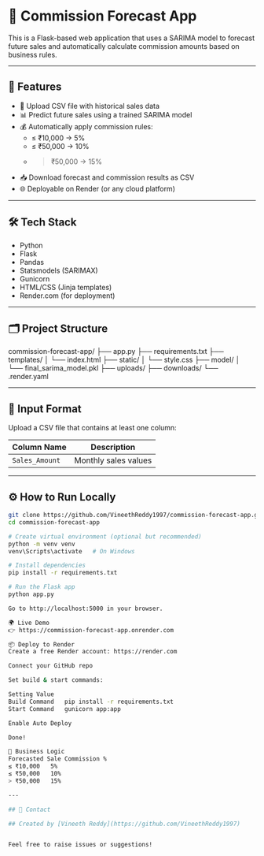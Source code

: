 # 🧾 Commission Forecast App

This is a Flask-based web application that uses a SARIMA model to forecast future sales and automatically calculate commission amounts based on business rules.

---

## 🚀 Features

- 📁 Upload CSV file with historical sales data
- 📊 Predict future sales using a trained SARIMA model
- 💰 Automatically apply commission rules:
  - ≤ ₹10,000 → 5%
  - ≤ ₹50,000 → 10%
  - > ₹50,000 → 15%
- 📥 Download forecast and commission results as CSV
- 🌐 Deployable on Render (or any cloud platform)

---

## 🛠 Tech Stack

- Python
- Flask
- Pandas
- Statsmodels (SARIMAX)
- Gunicorn
- HTML/CSS (Jinja templates)
- Render.com (for deployment)

---

## 🗂 Project Structure
commission-forecast-app/
├── app.py
├── requirements.txt
├── templates/
│ └── index.html
├── static/
│ └── style.css
├── model/
│ └── final_sarima_model.pkl
├── uploads/
├── downloads/
└── .render.yaml


---

## 📄 Input Format

Upload a CSV file that contains at least one column:

| Column Name   | Description          |
|---------------|----------------------|
| `Sales_Amount`| Monthly sales values |

---

## ⚙️ How to Run Locally

```bash
git clone https://github.com/VineethReddy1997/commission-forecast-app.git
cd commission-forecast-app

# Create virtual environment (optional but recommended)
python -m venv venv
venv\Scripts\activate   # On Windows

# Install dependencies
pip install -r requirements.txt

# Run the Flask app
python app.py

Go to http://localhost:5000 in your browser.

🌍 Live Demo
👉 https://commission-forecast-app.onrender.com

📦 Deploy to Render
Create a free Render account: https://render.com

Connect your GitHub repo

Set build & start commands:

Setting	Value
Build Command	pip install -r requirements.txt
Start Command	gunicorn app:app

Enable Auto Deploy

Done!

🧠 Business Logic
Forecasted Sale	Commission %
≤ ₹10,000	5%
≤ ₹50,000	10%
> ₹50,000	15%

---

## 📧 Contact

## Created by [Vineeth Reddy](https://github.com/VineethReddy1997)


Feel free to raise issues or suggestions!
